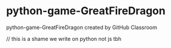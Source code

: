 # python-game-GreatFireDragon
python-game-GreatFireDragon created by GitHub Classroom

// this is a shame we write on python not js tbh
